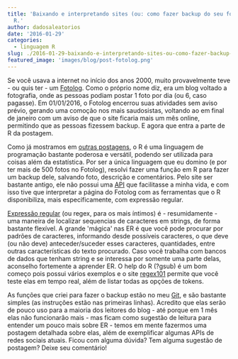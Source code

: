 ```yaml
---
title: 'Baixando e interpretando sites (ou: como fazer backup do seu fotolog) com
  R.'
author: dadosaleatorios
date: '2016-01-29'
categories:
  - linguagem R
slug: ./2016-01-29-baixando-e-interpretando-sites-ou-como-fazer-backup-do-seu-fotolog-com-r
featured_image: 'images/blog/post-fotolog.png'
---
```


Se você usava a internet no início dos anos 2000, muito provavelmente teve - ou quis ter - um [Fotolog](https://en.wikipedia.org/wiki/Fotolog). Como o próprio nome diz, era um blog voltado a fotografia, onde as pessoas podiam postar 1 foto por dia (ou 6, caso pagasse). Em 01/01/2016, o Fotolog encerrou suas atividades sem aviso prévio, gerando uma comoção nos mais saudosistas, voltando ao em final de janeiro com um aviso de que o site ficaria mais um mês online, permitindo que as pessoas fizessem backup. E agora que entra a parte de R da postagem.

Como já mostramos em [outras postagens](http://www.dadosaleatorios.com.br/2015/10/r-tambem-pode-ser-diversao.html), o R é uma linguagem de programação bastante poderosa e versátil, podendo ser utilizada para coisas além da estatística. Por ser a única linguagem que eu domino (e por ter mais de 500 fotos no Fotolog), resolvi fazer uma função em R para fazer um backup dele, salvando foto, descrição e comentários. Pelo site ser bastante antigo, ele não possui uma [API](https://pt.wikipedia.org/wiki/Interface_de_programa%C3%A7%C3%A3o_de_aplica%C3%A7%C3%B5es) que facilitasse a minha vida, e com isso tive que interpretar a página do Fotolog com as ferramentas que o R disponibiliza, mais especificamente, com expressão regular.

[Expressão regular](https://pt.wikipedia.org/wiki/Express%C3%A3o_regular) (ou regex, para os mais íntimos) é - resumidamente - uma maneira de localizar sequencias de caracteres em strings, de forma bastante flexível. A grande 'mágica' nas ER é que você pode procurar por padrões de caracteres, informando desde possíveis caracteres, o que deve (ou não deve) anteceder/suceder esses caracteres, quantidades, entre outras características do texto procurado. Caso você trabalha com bancos de dados que tenham string e se interessa por somente uma parte delas, aconselho fortemente a aprender ER. O help do R (?gsub) é um bom começo pois possui vários exemplos e o site [regex101](https://regex101.com/) permite que você teste elas em tempo real, além de listar todas as opções de tokens.

As funções que criei para fazer o backup estão no meu [Git](https://github.com/rcoster/blog/blob/master/2016_01_29%20-%20Backup%20fotolog.R), e são bastante simples (as instruções estão nas primeiras linhas). Acredito que elas serão de pouco uso para a maioria dos leitores do blog - até porque em 1 mês elas não funcionarão mais - mas ficam como sugestão de leitura para entender um pouco mais sobre ER - temos em mente fazermos uma postagem detalhada sobre elas, além de exemplificar algumas APIs de redes sociais atuais. Ficou com alguma dúvida? Tem alguma sugestão de postagem? Deixe seu comentário!
